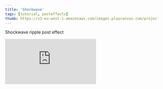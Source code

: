 ```yaml
---
title: 'Shockwave'
tags: [tutorial, posteffects]
thumb: https://s3-eu-west-1.amazonaws.com/images.playcanvas.com/projects/12/440868/136A8D-image-75.jpg
---
```


Shockwave ripple post effect

<div className="iframe-container">
    <iframe loading="lazy" src="https://playcanv.as/p/c16yO94k/" title="Shockwave" webkitallowfullscreen="true" mozallowfullscreen="true" allow="autoplay" allowfullscreen="true" allowvr="" scrolling="no" frameborder="0" />
</div>
